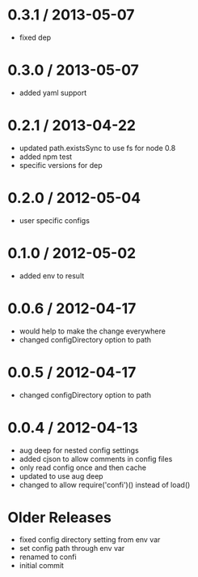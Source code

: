 
0.3.1 / 2013-05-07 
==================

  * fixed dep

0.3.0 / 2013-05-07 
==================

  * added yaml support

0.2.1 / 2013-04-22 
==================

  * updated path.existsSync to use fs for node 0.8
  * added npm test
  * specific versions for dep

0.2.0 / 2012-05-04 
==================

  * user specific configs

0.1.0 / 2012-05-02 
==================

  * added env to result

0.0.6 / 2012-04-17 
==================

  * would help to make the change everywhere
  * changed configDirectory option to path

0.0.5 / 2012-04-17 
==================

  * changed configDirectory option to path

0.0.4 / 2012-04-13 
==================

  * aug deep for nested config settings
  * added cjson to allow comments in config files
  * only read config once and then cache
  * updated to use aug deep
  * changed to allow require('confi')() instead of load()

Older Releases
==============

  * fixed config directory setting from env var
  * set config path through env var
  * renamed to confi
  * initial commit
